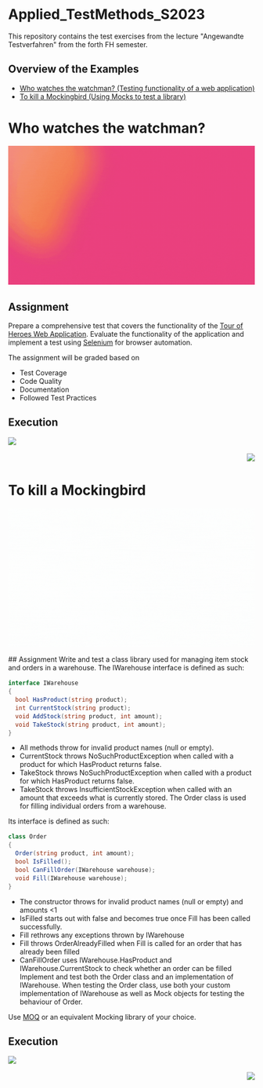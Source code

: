 # Applied_TestMethods_S2023
This repository contains the test exercises from the lecture "Angewandte Testverfahren" from the forth FH semester.

## Overview of the Examples
- [Who watches the watchman? (Testing functionality of a web application)](#who-watches-the-watchman)
- [To kill a Mockingbird (Using Mocks to test a library)](#to-kill-a-mockingbird)

# Who watches the watchman?
<p align="center">
<img src="./who-watches-the-watchman/banner.gif" width="1000" >
</p>

## Assignment
Prepare a comprehensive test that covers the functionality of the <a href="https://files.perry.fyi/hero/" target="_blank">Tour of Heroes Web Application</a>.
Evaluate the functionality of the application and implement a test using <a href="https://www.selenium.dev/" target="_blank">Selenium</a> for browser automation.

The assignment will be graded based on
- Test Coverage
- Code Quality
- Documentation
- Followed Test Practices

## Execution
<p>
  <a href="./to-kill-a-mockingbird">
    <img src="https://img.shields.io/badge/Go%20to-Watchman-ff69b4"/>
  </a>
</p>

<div style="text-align: right">
  <a href="#applied_testmethods_s2023">
    <img src="https://img.shields.io/badge/Go%20to-Top-fff"/>
  </a>
</div>

# To kill a Mockingbird
<p align="center">
<img src="./to-kill-a-mockingbird/banner.gif" width="1000" >
</p>
## Assignment
Write and test a class library used for managing item stock and orders in a warehouse.
The IWarehouse interface is defined as such:

```cs
interface IWarehouse
{
  bool HasProduct(string product);
  int CurrentStock(string product);
  void AddStock(string product, int amount);
  void TakeStock(string product, int amount);
}
```
- All methods throw for invalid product names (null or empty).
- CurrentStock throws NoSuchProductException when called with a product for which HasProduct returns false.
- TakeStock throws NoSuchProductException when called with a product for which HasProduct returns false.
- TakeStock throws InsufficientStockException when called with an amount that exceeds what is currently stored.
The Order class is used for filling individual orders from a warehouse.

Its interface is defined as such:
```cs
class Order
{
  Order(string product, int amount);
  bool IsFilled();
  bool CanFillOrder(IWarehouse warehouse);
  void Fill(IWarehouse warehouse);
}
```

- The constructor throws for invalid product names (null or empty) and amounts <1
- IsFilled starts out with false and becomes true once Fill has been called successfully.
- Fill rethrows any exceptions thrown by IWarehouse
- Fill throws OrderAlreadyFilled when Fill is called for an order that has already been filled
- CanFillOrder uses IWarehouse.HasProduct and IWarehouse.CurrentStock to check whether an order can be filled
Implement and test both the Order class and an implementation of IWarehouse.
When testing the Order class, use both your custom implementation of IWarehouse as well as Mock objects for testing the behaviour of Order.

Use <a href="https://github.com/moq/moq4" target="_blank">MOQ</a> or an equivalent Mocking library of your choice.

## Execution
<p>
  <a href="./to-kill-a-mockingbird">
    <img src="https://img.shields.io/badge/Go%20to-Mockingbird-brightgreen"/>
  </a>
</p>

<div style="text-align: right">
  <a href="#applied_testmethods_s2023">
    <img src="https://img.shields.io/badge/Go%20to-Top-fff"/>
  </a>
</div>